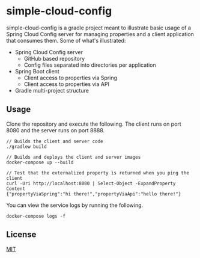 # simple-cloud-config

simple-cloud-config is a gradle project meant to illustrate basic usage of a Spring Cloud Config server for managing properties and a client application that consumes them.  Some of what's illustrated:

* Spring Cloud Config server
    * GitHub based repository
    * Config files separated into directories per application
* Spring Boot client
    * Client access to properties via Spring
    * Client access to properties via API
* Gradle multi-project structure

## Usage

Clone the repository and execute the following.  The client runs on port 8080 and the server runs on port 8888.

```
// Builds the client and server code
./gradlew build

// Builds and deploys the client and server images
docker-compose up --build

// Test that the externalized property is returned when you ping the client
curl -Uri http://localhost:8080 | Select-Object -ExpandProperty Content
{"propertyViaSpring":"hi there!","propertyViaApi":"hello there!"}
```

You can view the service logs by running the following.

```
docker-compose logs -f
```

## License
[MIT](https://choosealicense.com/licenses/mit/)